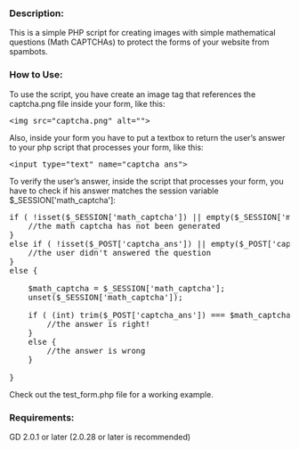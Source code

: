 <html>
<head>
<meta http-equiv="Content-Type" content="text/html; charset=UTF-8">
</head>

<body>

<h3>Description:</h3>
<p>
This is a simple PHP script for creating images with simple mathematical questions (Math CAPTCHAs) to protect the forms of your website from spambots.
</p>


<h3>How to Use:</h3>
<p>
To use the script, you have create an image tag that references the captcha.png file inside your form, like this:

<pre>
&lt;img src="captcha.png" alt=""&gt;
</pre>

Also, inside your form you have to put a textbox to return the user’s answer to your php script that processes your form, like this:

<pre>
&lt;input type="text" name="captcha_ans"&gt;
</pre>

To verify the user’s answer, inside the script that processes your form, you have to check if his answer matches the session variable $_SESSION['math_captcha']:

<pre>
if ( !isset($_SESSION['math_captcha']) || empty($_SESSION['math_captcha']) ) {
	//the math captcha has not been generated
}
else if ( !isset($_POST['captcha_ans']) || empty($_POST['captcha_ans']) ) {
	//the user didn't answered the question
}
else {

	$math_captcha = $_SESSION['math_captcha'];
	unset($_SESSION['math_captcha']);
	
	if ( (int) trim($_POST['captcha_ans']) === $math_captcha ) {
		//the answer is right!
	}
	else {
		//the answer is wrong
	}
	
}
</pre>

Check out the test_form.php file for a working example.
</p>

<h3>Requirements:</h3>
<p>
GD 2.0.1 or later (2.0.28 or later is recommended)
</p>
</body>
</html>
